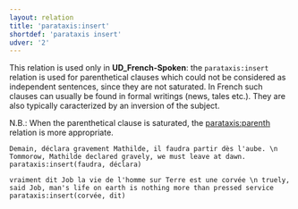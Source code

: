 ```yaml
---
layout: relation
title: 'parataxis:insert'
shortdef: 'parataxis insert'
udver: '2'
---
```


This relation is used only in **UD_French-Spoken**: the `parataxis:insert` relation is used for parenthetical clauses which could not be considered as independent sentences, since they are not saturated.
In French such clauses can usually be found in formal writings (news, tales etc.). They are also typically caracterized by an inversion of the subject.

N.B.: When the parenthetical clause is saturated, the [parataxis:parenth]() relation is more appropriate.

~~~ sdparse
Demain, déclara gravement Mathilde, il faudra partir dès l'aube. \n Tommorow, Mathilde declared gravely, we must leave at dawn.
parataxis:insert(faudra, déclara)
~~~

~~~ sdparse
vraiment dit Job la vie de l'homme sur Terre est une corvée \n truely, said Job, man's life on earth is nothing more than pressed service
parataxis:insert(corvée, dit)
~~~
<!-- Interlanguage links updated Pá kvě 14 11:09:20 CEST 2021 -->
